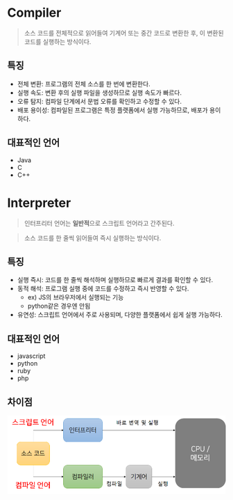 # Compiler

> 소스 코드를 전체적으로 읽어들여 기계어 또는 중간 코드로 변환한 후, 이 변환된 코드를 실행하는 방식이다.

## 특징

- 전체 변환: 프로그램의 전체 소스를 한 번에 변환한다.
- 실행 속도: 변환 후의 실행 파일을 생성하므로 실행 속도가 빠르다.
- 오류 탐지: 컴파일 단계에서 문법 오류를 확인하고 수정할 수 있다.
- 배포 용이성: 컴파일된 프로그램은 특정 플랫폼에서 실행 가능하므로, 배포가 용이하다.

## 대표적인 언어

- Java
- C
- C++


# Interpreter

> 인터프리터 언어는 **일반적**으로 스크립트 언어라고 간주된다.

> 소스 코드를 한 줄씩 읽어들여 즉시 실행하는 방식이다.

## 특징

- 실행 즉시: 코드를 한 줄씩 해석하며 실행하므로 빠르게 결과를 확인할 수 있다.
- 동적 해석: 프로그램 실행 중에 코드를 수정하고 즉시 반영할 수 있다.
    - ex) JS의 브라우저에서 실행되는 기능
    - python같은 경우엔 안됨
- 유연성: 스크립트 언어에서 주로 사용되며, 다양한 플랫폼에서 쉽게 실행 가능하다.

## 대표적인 언어
- javascript
- python
- ruby
- php


## 차이점

![c_i1](images/C_I1.png)